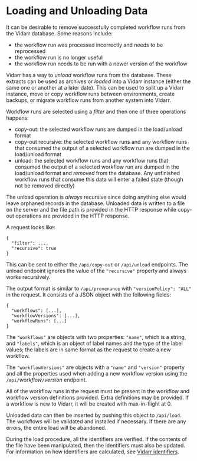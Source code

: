 # Loading and Unloading Data
It can be desirable to remove successfully completed workflow runs from the
Vidarr database. Some reasons include:

- the workflow run was processed incorrectly and needs to be reprocessed
- the workflow run is no longer useful
- the workflow run needs to be run with a newer version of the workflow

Vidarr has a way to _unload_ workflow runs from the database. These extracts
can be used as archives or _loaded_ into a Vidarr instance (either the same one
or another at a later date). This can be used to split up a Vidarr instance,
move or copy workflow runs between environments, create backups, or migrate
workflow runs from another system into Vidarr.

Workflow runs are selected using a _filter_ and then one of three operations
happens:

- copy-out: the selected workflow runs are dumped in the load/unload format
- copy-out recursive: the selected workflow runs and any workflow runs that
  consumed the output of a selected workflow run are dumped in the load/unload
  format
- unload: the selected workflow runs and any workflow runs that consumed the
	output of a selected workflow run are dumped in the load/unload format and
  *removed* from the database. Any unfinished workflow runs that consume this
  data will enter a failed state (though not be removed directly)

The unload operation is *always* recursive since doing anything else would
leave orphaned records in the database. Unloaded data is written to a file on
the server and the file path is provided in the HTTP response while copy-out
operations are provided in the HTTP response.

A request looks like:

```
{
  "filter": ...,
  "recursive": true
}
```

This can be sent to either the `/api/copy-out` or `/api/unload` endpoints. The
unload endpoint ignores the value of the `"recursive"` property and always
works recursively.

The output format is similar to `/api/provenance` with `"versionPolicy":
"ALL"` in the request. It consists of a JSON object with the following fields:

```
{
  "workflows": [...],
  "workflowVersions": [...],
  "workflowRuns": [...]
}
```

The `"workflows"` are objects with two properties: `"name"`, which is a string,
and `"labels"`, which is an object of label names and the type of the label
values; the labels are in same format as the request to create a new workflow.

The `"workflowVersions"` are objects with a `"name"` and `"version"` property
and all the properties used when adding a new workflow version using the
`/api/`_workflow_`/`_version_ endpoint.

All of the workflow runs in the request must be present in the workflow and
workflow version definitions provided. Extra definitions may be provided. If a
workflow is new to Vidarr, it will be created with max-in-flight at 0.

Unloaded data can then be inserted by pushing this object to `/api/load`. The
workflows will be validated and installed if necessary. If there are any
errors, the entire load will be abandoned.

During the load procedure, all the identifiers are verified. If the contents of
the file have been manipulated, then the identifiers must also be updated. For
information on how identifiers are calculated, see [Vidarr
identifiers](identifiers.md).
